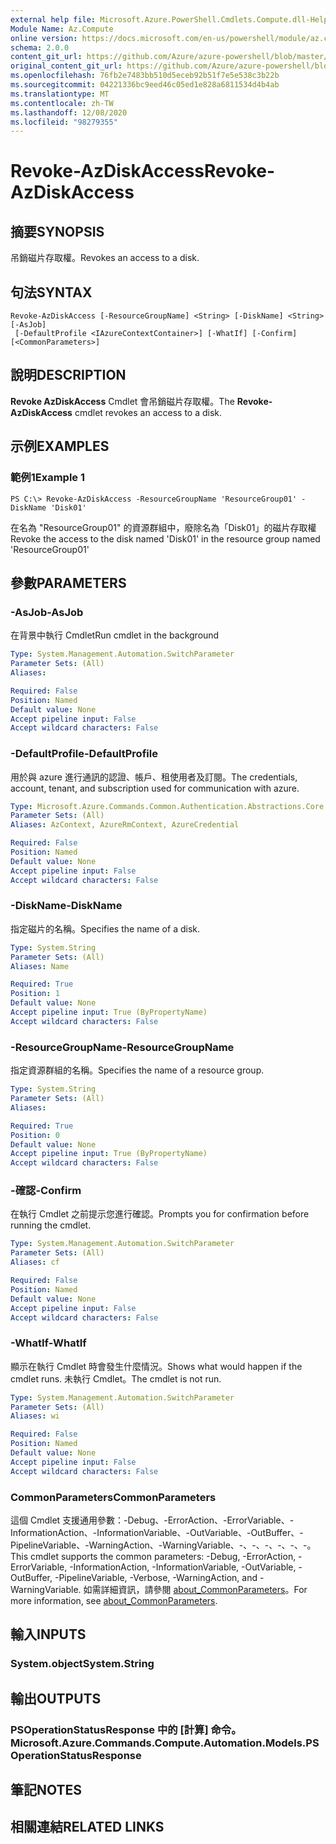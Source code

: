 ```yaml
---
external help file: Microsoft.Azure.PowerShell.Cmdlets.Compute.dll-Help.xml
Module Name: Az.Compute
online version: https://docs.microsoft.com/en-us/powershell/module/az.compute/revoke-azdiskaccess
schema: 2.0.0
content_git_url: https://github.com/Azure/azure-powershell/blob/master/src/Compute/Compute/help/Revoke-AzDiskAccess.md
original_content_git_url: https://github.com/Azure/azure-powershell/blob/master/src/Compute/Compute/help/Revoke-AzDiskAccess.md
ms.openlocfilehash: 76fb2e7483bb510d5eceb92b51f7e5e538c3b22b
ms.sourcegitcommit: 04221336bc9eed46c05ed1e828a6811534d4b4ab
ms.translationtype: MT
ms.contentlocale: zh-TW
ms.lasthandoff: 12/08/2020
ms.locfileid: "98279355"
---
```

# <span data-ttu-id="cd40b-101">Revoke-AzDiskAccess</span><span class="sxs-lookup"><span data-stu-id="cd40b-101">Revoke-AzDiskAccess</span></span>

## <span data-ttu-id="cd40b-102">摘要</span><span class="sxs-lookup"><span data-stu-id="cd40b-102">SYNOPSIS</span></span>
<span data-ttu-id="cd40b-103">吊銷磁片存取權。</span><span class="sxs-lookup"><span data-stu-id="cd40b-103">Revokes an access to a disk.</span></span>

## <span data-ttu-id="cd40b-104">句法</span><span class="sxs-lookup"><span data-stu-id="cd40b-104">SYNTAX</span></span>

```
Revoke-AzDiskAccess [-ResourceGroupName] <String> [-DiskName] <String> [-AsJob]
 [-DefaultProfile <IAzureContextContainer>] [-WhatIf] [-Confirm] [<CommonParameters>]
```

## <span data-ttu-id="cd40b-105">說明</span><span class="sxs-lookup"><span data-stu-id="cd40b-105">DESCRIPTION</span></span>
<span data-ttu-id="cd40b-106">**Revoke AzDiskAccess** Cmdlet 會吊銷磁片存取權。</span><span class="sxs-lookup"><span data-stu-id="cd40b-106">The **Revoke-AzDiskAccess** cmdlet revokes an access to a disk.</span></span>

## <span data-ttu-id="cd40b-107">示例</span><span class="sxs-lookup"><span data-stu-id="cd40b-107">EXAMPLES</span></span>

### <span data-ttu-id="cd40b-108">範例1</span><span class="sxs-lookup"><span data-stu-id="cd40b-108">Example 1</span></span>
```
PS C:\> Revoke-AzDiskAccess -ResourceGroupName 'ResourceGroup01' -DiskName 'Disk01'
```

<span data-ttu-id="cd40b-109">在名為 "ResourceGroup01" 的資源群組中，廢除名為「Disk01」的磁片存取權</span><span class="sxs-lookup"><span data-stu-id="cd40b-109">Revoke the access to the disk named 'Disk01' in the resource group named 'ResourceGroup01'</span></span>

## <span data-ttu-id="cd40b-110">參數</span><span class="sxs-lookup"><span data-stu-id="cd40b-110">PARAMETERS</span></span>

### <span data-ttu-id="cd40b-111">-AsJob</span><span class="sxs-lookup"><span data-stu-id="cd40b-111">-AsJob</span></span>
<span data-ttu-id="cd40b-112">在背景中執行 Cmdlet</span><span class="sxs-lookup"><span data-stu-id="cd40b-112">Run cmdlet in the background</span></span>

```yaml
Type: System.Management.Automation.SwitchParameter
Parameter Sets: (All)
Aliases:

Required: False
Position: Named
Default value: None
Accept pipeline input: False
Accept wildcard characters: False
```

### <span data-ttu-id="cd40b-113">-DefaultProfile</span><span class="sxs-lookup"><span data-stu-id="cd40b-113">-DefaultProfile</span></span>
<span data-ttu-id="cd40b-114">用於與 azure 進行通訊的認證、帳戶、租使用者及訂閱。</span><span class="sxs-lookup"><span data-stu-id="cd40b-114">The credentials, account, tenant, and subscription used for communication with azure.</span></span>

```yaml
Type: Microsoft.Azure.Commands.Common.Authentication.Abstractions.Core.IAzureContextContainer
Parameter Sets: (All)
Aliases: AzContext, AzureRmContext, AzureCredential

Required: False
Position: Named
Default value: None
Accept pipeline input: False
Accept wildcard characters: False
```

### <span data-ttu-id="cd40b-115">-DiskName</span><span class="sxs-lookup"><span data-stu-id="cd40b-115">-DiskName</span></span>
<span data-ttu-id="cd40b-116">指定磁片的名稱。</span><span class="sxs-lookup"><span data-stu-id="cd40b-116">Specifies the name of a disk.</span></span>

```yaml
Type: System.String
Parameter Sets: (All)
Aliases: Name

Required: True
Position: 1
Default value: None
Accept pipeline input: True (ByPropertyName)
Accept wildcard characters: False
```

### <span data-ttu-id="cd40b-117">-ResourceGroupName</span><span class="sxs-lookup"><span data-stu-id="cd40b-117">-ResourceGroupName</span></span>
<span data-ttu-id="cd40b-118">指定資源群組的名稱。</span><span class="sxs-lookup"><span data-stu-id="cd40b-118">Specifies the name of a resource group.</span></span>

```yaml
Type: System.String
Parameter Sets: (All)
Aliases:

Required: True
Position: 0
Default value: None
Accept pipeline input: True (ByPropertyName)
Accept wildcard characters: False
```

### <span data-ttu-id="cd40b-119">-確認</span><span class="sxs-lookup"><span data-stu-id="cd40b-119">-Confirm</span></span>
<span data-ttu-id="cd40b-120">在執行 Cmdlet 之前提示您進行確認。</span><span class="sxs-lookup"><span data-stu-id="cd40b-120">Prompts you for confirmation before running the cmdlet.</span></span>

```yaml
Type: System.Management.Automation.SwitchParameter
Parameter Sets: (All)
Aliases: cf

Required: False
Position: Named
Default value: None
Accept pipeline input: False
Accept wildcard characters: False
```

### <span data-ttu-id="cd40b-121">-WhatIf</span><span class="sxs-lookup"><span data-stu-id="cd40b-121">-WhatIf</span></span>
<span data-ttu-id="cd40b-122">顯示在執行 Cmdlet 時會發生什麼情況。</span><span class="sxs-lookup"><span data-stu-id="cd40b-122">Shows what would happen if the cmdlet runs.</span></span> <span data-ttu-id="cd40b-123">未執行 Cmdlet。</span><span class="sxs-lookup"><span data-stu-id="cd40b-123">The cmdlet is not run.</span></span>

```yaml
Type: System.Management.Automation.SwitchParameter
Parameter Sets: (All)
Aliases: wi

Required: False
Position: Named
Default value: None
Accept pipeline input: False
Accept wildcard characters: False
```

### <span data-ttu-id="cd40b-124">CommonParameters</span><span class="sxs-lookup"><span data-stu-id="cd40b-124">CommonParameters</span></span>
<span data-ttu-id="cd40b-125">這個 Cmdlet 支援通用參數：-Debug、-ErrorAction、-ErrorVariable、-InformationAction、-InformationVariable、-OutVariable、-OutBuffer、-PipelineVariable、-WarningAction、-WarningVariable、-、-、-、-、-、-。</span><span class="sxs-lookup"><span data-stu-id="cd40b-125">This cmdlet supports the common parameters: -Debug, -ErrorAction, -ErrorVariable, -InformationAction, -InformationVariable, -OutVariable, -OutBuffer, -PipelineVariable, -Verbose, -WarningAction, and -WarningVariable.</span></span> <span data-ttu-id="cd40b-126">如需詳細資訊，請參閱 [about_CommonParameters](http://go.microsoft.com/fwlink/?LinkID=113216)。</span><span class="sxs-lookup"><span data-stu-id="cd40b-126">For more information, see [about_CommonParameters](http://go.microsoft.com/fwlink/?LinkID=113216).</span></span>

## <span data-ttu-id="cd40b-127">輸入</span><span class="sxs-lookup"><span data-stu-id="cd40b-127">INPUTS</span></span>

### <span data-ttu-id="cd40b-128">System.object</span><span class="sxs-lookup"><span data-stu-id="cd40b-128">System.String</span></span>

## <span data-ttu-id="cd40b-129">輸出</span><span class="sxs-lookup"><span data-stu-id="cd40b-129">OUTPUTS</span></span>

### <span data-ttu-id="cd40b-130">PSOperationStatusResponse 中的 [計算] 命令。</span><span class="sxs-lookup"><span data-stu-id="cd40b-130">Microsoft.Azure.Commands.Compute.Automation.Models.PSOperationStatusResponse</span></span>

## <span data-ttu-id="cd40b-131">筆記</span><span class="sxs-lookup"><span data-stu-id="cd40b-131">NOTES</span></span>

## <span data-ttu-id="cd40b-132">相關連結</span><span class="sxs-lookup"><span data-stu-id="cd40b-132">RELATED LINKS</span></span>
